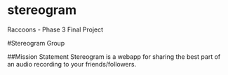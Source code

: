 stereogram
==========

Raccoons - Phase 3 Final Project

#Stereogram Group

##Mission Statement
Stereogram is a webapp for sharing the best part of an audio recording to your friends/followers.



